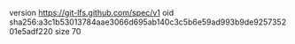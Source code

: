 version https://git-lfs.github.com/spec/v1
oid sha256:a3c1b53013784aae3066d695ab140c3c5b6e59ad993b9de925735201e5adf220
size 70
